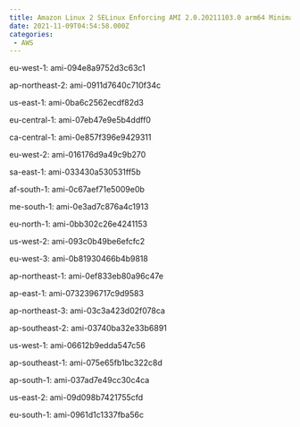 ```yaml
---
title: Amazon Linux 2 SELinux Enforcing AMI 2.0.20211103.0 arm64 Minimal HVM gp2
date: 2021-11-09T04:54:58.000Z
categories:
 - AWS
---
```


eu-west-1: ami-094e8a9752d3c63c1

ap-northeast-2: ami-0911d7640c710f34c

us-east-1: ami-0ba6c2562ecdf82d3

eu-central-1: ami-07eb47e9e5b4ddff0

ca-central-1: ami-0e857f396e9429311

eu-west-2: ami-016176d9a49c9b270

sa-east-1: ami-033430a530531ff5b

af-south-1: ami-0c67aef71e5009e0b

me-south-1: ami-0e3ad7c876a4c1913

eu-north-1: ami-0bb302c26e4241153

us-west-2: ami-093c0b49be6efcfc2

eu-west-3: ami-0b81930466b4b9818

ap-northeast-1: ami-0ef833eb80a96c47e

ap-east-1: ami-0732396717c9d9583

ap-northeast-3: ami-03c3a423d02f078ca

ap-southeast-2: ami-03740ba32e33b6891

us-west-1: ami-06612b9edda547c56

ap-southeast-1: ami-075e65fb1bc322c8d

ap-south-1: ami-037ad7e49cc30c4ca

us-east-2: ami-09d098b7421755cfd

eu-south-1: ami-0961d1c1337fba56c

